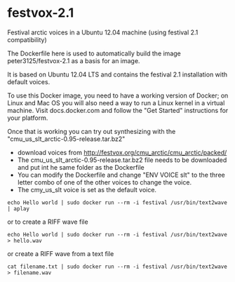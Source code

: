 # festvox-2.1
Festival arctic voices in a Ubuntu 12.04 machine (using festival 2.1 compatibility)

The Dockerfile here is used to automatically build the image peter3125/festvox-2.1 as a basis for an image.

It is based on Ubuntu 12.04 LTS and contains the festival 2.1 installation with default voices.

To use this Docker image, you need to have a working version of Docker; on Linux and Mac OS you will also need a way to run a Linux kernel in a virtual machine. Visit docs.docker.com and follow the "Get Started" instructions for your platform.

Once that is working you can try out synthesizing with the "cmu_us_slt_arctic-0.95-release.tar.bz2" 
* download voices from http://festvox.org/cmu_arctic/cmu_arctic/packed/  
* The cmu_us_slt_arctic-0.95-release.tar.bz2 file needs to be downloaded and put int he same folder as the Dockerfile
* You can modify the Dockerfile and change "ENV VOICE slt" to the three letter combo of one of the other voices to change the voice.
* The cmy_us_slt voice is set as the default voice.  
```
echo Hello world | sudo docker run --rm -i festival /usr/bin/text2wave | aplay
```
or to create a RIFF wave file
```
echo Hello world | sudo docker run --rm -i festival /usr/bin/text2wave > hello.wav
```
or create a RIFF wave from a text file
```
cat filename.txt | sudo docker run --rm -i festival /usr/bin/text2wave > filename.wav
```

